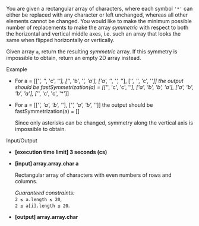 
You are given a rectangular array of characters, where each symbol  `'*'`  can either be replaced with any character or left unchanged, whereas all other elements cannot be changed. You would like to make the minimum possible number of replacements to make the array  _symmetric_  with respect to both the horizontal and vertical middle axes, i.e. such an array that looks the same when flipped horizontally or vertically.

Given array  `a`, return the resulting  _symmetric_  array. If this symmetry is impossible to obtain, return an empty 2D array instead.

Example

-   For
    a = [['*', '*', 'c', '*'], ['*', 'b', '*', 'a'], ['a', '*', '*', '*'], ['*', '*', 'c', '*']] 
    the output should be
    fastSymmetrization(a) = [['*', 'c', 'c', '*'], ['a', 'b', 'b', 'a'], ['a', 'b', 'b', 'a'], ['*', 'c', 'c', '*']] 

-   For
    a = [['*', 'a', 'b', '*'], ['*', 'a', 'b', '*']] 
    the output should be
    fastSymmetrization(a) = [] 

    Since only asterisks can be changed, symmetry along the vertical axis is impossible to obtain.
    

Input/Output

-   **[execution time limit] 3 seconds (cs)**
    
-   **[input] array.array.char a**
    
    Rectangular array of characters with even numbers of rows and columns.
    
    _Guaranteed constraints:_  
    `2 ≤ a.length ≤ 20`,  
    `2 ≤ a[i].length ≤ 20`.
    
-   **[output] array.array.char**